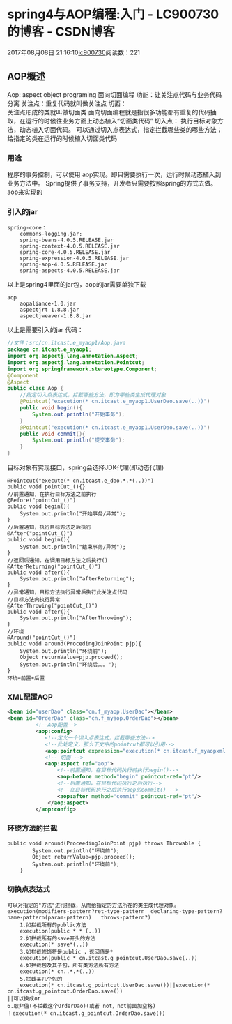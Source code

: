 # spring4与AOP编程:入门 - LC900730的博客 - CSDN博客
2017年08月08日 21:16:10[lc900730](https://me.csdn.net/LC900730)阅读数：221
## AOP概述
Aop: aspect object programing 面向切面编程 
    功能：让关注点代码与业务代码分离 
关注点：重复代码就叫做关注点 
切面：  
    关注点形成的类就叫做切面类 
    面向切面编程就是指很多功能都有重复的代码抽取，在运行的时候往业务方面上动态植入“切面类代码” 
切入点： 
    执行目标对象方法，动态植入切面代码。 
    可以通过切入点表达式，指定拦截哪些类的哪些方法；给指定的类在运行的时候植入切面类代码
### 用途
程序的事务控制，可以使用 aop实现。即只需要执行一次，运行时候动态植入到业务方法中。 
Spring提供了事务支持，开发者只需要按照spring的方式去做。aop来实现的
### 引入的jar
```
spring-core：
    commons-logging.jar;
    spring-beans-4.0.5.RELEASE.jar
    spring-context-4.0.5.RELEASE.jar
    spring-core-4.0.5.RELEASE.jar
    spring-expression-4.0.5.RELEASE.jar
    spring-aop-4.0.5.RELEASE.jar
    spring-aspects-4.0.5.RELEASE.jar
```
以上是spring4里面的jar包，aop的jar需要单独下载     
```
aop
    aopaliance-1.0.jar
    aspectjrt-1.8.8.jar
    aspectjweaver-1.8.8.jar
```
以上是需要引入的jar
代码：
```java
//文件：src/cn.itcast.e_myaop1/Aop.java
package cn.itcast.e_myaop1;
import org.aspectj.lang.annotation.Aspect;
import org.aspectj.lang.annotation.Pointcut;
import org.springframework.stereotype.Component;
@Component
@Aspect
public class Aop {
    //指定切入点表达式，拦截哪些方法，即为哪些类生成代理对象
    @Pointcut("execution(* cn.itcast.e_myaop1.UserDao.save(..))")
    public void begin(){
        System.out.println("开始事务"); 
    }
    @Pointcut("execution(* cn.itcast.e_myaop1.UserDao.save(..))")
    public void commit(){
        System.out.println("提交事务");
    }
}
```
目标对象有实现接口，spring会选择JDK代理(即动态代理)
```
@Pointcut("execute(* cn.itcast.e_dao.*.*(..))")
public void pointCut_(){}
//前置通知，在执行目标方法之前执行
@Before("pointCut_()")
public void begin(){
    System.out.println("开始事务/异常");
}
//后置通知，执行目标方法之后执行
@After("pointCut_()")
public void begin(){
    System.out.println("结束事务/异常");
} 
//返回后通知，在调用目标方法之后执行()
@AfterReturning("pointCut_()")
public void after(){
    System.out.println("afterReturning");
}
//异常通知，目标方法执行异常后执行此关注点代码
//目标方法内执行异常
@AfterThrowing("pointCut_()")
public void after(){
    System.out.println("AfterThrowing");
}
//环绕
@Around("pointCut_()")
public void around(ProcedingJoinPoint pjp){
    System.out.println("环绕前");
    Object returnValue=pjp.proceed();
    System.out.println("环绕后。。。");
}
环绕=前置+后置
```
### XML配置AOP
```xml
<bean id="userDao" class="cn.f_myaop.UserDao"></bean>
<bean id="OrderDao" class="cn.f_myaop.OrderDao"></bean>
         <!--Aop配置-->
         <aop:config>
            <!--定义一个切入点表达式，拦截哪些方法-->
            <!--此处定义，那么下文中的pointcut都可以引用-->
            <aop:pointcut expression="execution(* cn.itcast.f_myaopxml.*.*(..))" id="pt"/>
            <!-- 切面 -->
            <aop:aspect ref="aop">
                <!--前置通知，在目标代码执行前执行begin()-->
                <aop:before method="begin" pointcut-ref="pt"/>
                <!--后置通知，在目标代码执行之后执行-->
                <!--在目标代码执行之后执行aop的commit() -->
                <aop:after method="commit" pointcut-ref="pt"/>
             </aop:aspect>
         </aop:config>
```
### 环绕方法的拦截
```
public void around(ProceedingJoinPoint pjp) throws Throwable {
        System.out.println("环绕前");
        Object returnValue=pjp.proceed();
        System.out.println("环绕前");
    }
```
### 切换点表达式
```
可以对指定的"方法"进行拦截，从而给指定的方法所在的类生成代理对象。
execution(modifiers-pattern?ret-type-pattern  declaring-type-pattern?name-pattern(param-pattern)   throws-pattern?)
    1.如拦截所有的public方法
    execution(public * * (..))
    2.如拦截所有的save开头的方法   
    execution(* save*(..))
    3.如拦截修饰符是public ，返回值是*
    execution(public * cn.itcast.g_pointcut.UserDao.save(..))
    4.如拦截包及其子包，所有类方法所有方法
    execution(* cn..*.*(..))
    5.拦截某几个包的
    execution(* cn.itcast.g_pointcut.UserDao.save())||execution(* cn.itcast.g_pointcut.OrderDao.save())
||可以换成or
6.取非值(不拦截这个OrderDao)(或者 not，not前面加空格)
！execution(* cn.itcast.g_pointcut.OrderDao.save())
```
